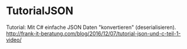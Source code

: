 # TutorialJSON
Tutorial: Mit C# einfache JSON Daten "konvertieren" (deserialisieren).
http://frank-it-beratung.com/blog/2016/12/07/tutorial-json-und-c-teil-1-video/
